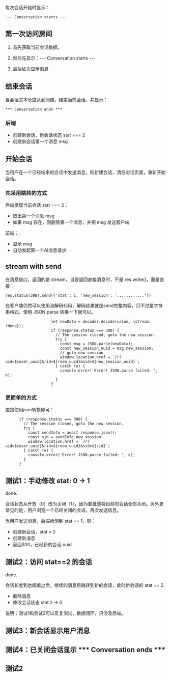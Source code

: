 每次会话开始时显示：

    --- Conversation starts ---

## 第一次访问房间

1. 首先获取当前会话数据，

2. 然后先显示：--- Conversation starts ---

3. 最后依次显示消息


## 结束会话

当会话文本长度达到阈值，结束当前会话，并显示：

    *** Conversation ends ***

### 后端

- 创建新会话，新会话状态 stat === 2
- 创建新会话第一个消息 msg


## 开始会话

当用户在一个已经结束的会话中发送消息，则新建会话，清空对话页面，重新开始会话。

### 先采用跳转的方式

后端发现当前会话 stat === 2：

- 取出第一个消息 msg
- 如果 msg 存在，则删除第一个消息，并把 msg 发送客户端

前端：

- 显示 msg
- 自动发起第一个AI消息请求


## stream with send

在消息接口，返回的是 stream，当要返回直接消息时，不是 res.write()，而是直接：

    res.status(300).send({'stat': 1, 'new_session': '............'})

在客户端仍然可以使用流解码代码，解码结果就是send完整内容，只不过是字符串格式，使用 JSON.parse 转换一下就可以。

```
                    let newData = decoder.decode(value, {stream: !done});
                    if (response.status === 300) {
                      // The session closed, goto the new session.
                      try {
                        const msg = JSON.parse(newData);
                        const new_session_uuid = msg.new_session;
                        // goto new session
                        window.location.href = `/r?uid=${user_uuid}&rid=${room_uuid}&sid=${new_session_uuid}`;
                      } catch (e) {
                        console.error('Error! JSON.parse failed: ', e);
                      }
                    }
```

### 更简单的方式

直接使用json转换即可：

```
      if (response.status === 300) {
        // The session closed, goto the new session.
        try {
          const sendInfo = await response.json();
          const sid = sendInfo.new_session;
          window.location.href = `/r?uid=${user_uuid}&rid=${room_uuid}&sid=${sid}`;
        } catch (e) {
          console.error('Error! JSON.parse failed: ', e);
        }
      }
```


## 测试1：手动修改 stat: 0 -> 1

done.

会话状态从开放（0）改为关闭（1），因为要批量将目前的会话全部关闭。另外更常见的是，用户浏览一个已经关闭的会话，再次发送信息。

当用户发送消息，后端检测到 stat == 1，则：

- 创建新会话，stat = 2
- 创建新消息
- 返回300，已经新的会话 uuid


## 测试2：访问 stat==2 的会话

done.

会话长度到达阈值之后，继续的消息将跳转到新的会话，此时新会话的 stat == 2.

- 删除消息
- 修改会话状态 stat 2 -> 0

说明：测试1和测试2可以反复测试，数据闭环，只涉及后端。


## 测试3：新会话显示用户消息

## 测试4：已关闭会话显示 *** Conversation ends ***

## 测试2




